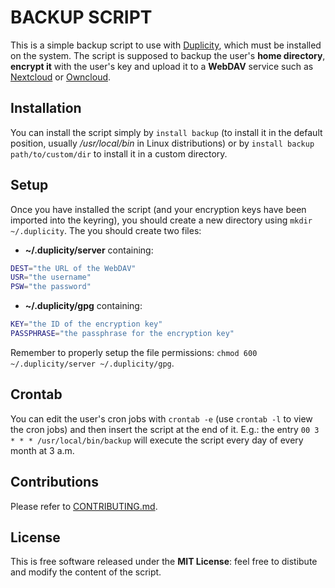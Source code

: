 # BACKUP SCRIPT

This is a simple backup script to use with [Duplicity](http://duplicity.nongnu.org/), which must be installed on the system. The script is supposed to backup the user's **home directory**, **encrypt it** with the user's key and upload it to a **WebDAV** service such as [Nextcloud](https://nextcloud.com/) or [Owncloud](https://owncloud.org/).

## Installation

You can install the script simply by `install backup` (to install it in the default position, usually _/usr/local/bin_ in Linux distributions) or by `install backup path/to/custom/dir` to install it in a custom directory.

## Setup

Once you have installed the script (and your encryption keys have been imported into the keyring), you should create a new directory using `mkdir ~/.duplicity`. The you should create two files:
- **~/.duplicity/server** containing:

```bash
DEST="the URL of the WebDAV"
USR="the username"
PSW="the password"
```

- **~/.duplicity/gpg** containing:

```bash
KEY="the ID of the encryption key"
PASSPHRASE="the passphrase for the encryption key"
```

Remember to properly setup the file permissions: `chmod 600 ~/.duplicity/server ~/.duplicity/gpg`.

## Crontab

You can edit the user's cron jobs with `crontab -e` (use `crontab -l` to view the cron jobs) and then insert the script at the end of it. E.g.: the entry `00 3 * * * /usr/local/bin/backup` will execute the script every day of every month at 3 a.m.

## Contributions

Please refer to [CONTRIBUTING.md](https://gitlab.com/thesfinox/dup-backup/blob/master/CONTRIBUTING.md).

## License

This is free software released under the **MIT License**: feel free to distibute and modify the content of the script.
